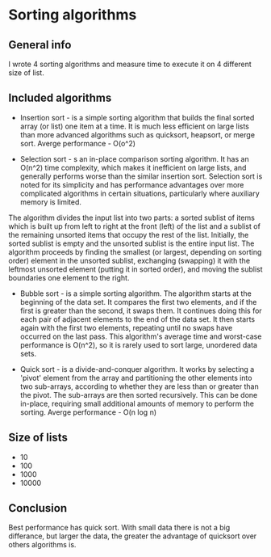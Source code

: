 # Sorting algorithms 
## General info
I wrote 4 sorting algorithms and measure time to execute it on 4 different size of list.
## Included algorithms
* Insertion sort - is a simple sorting algorithm that builds the final sorted array (or list) one item at a time. It is much less efficient on large lists than more advanced algorithms such as quicksort, heapsort, or merge sort. Averge performance - O(o^2)

* Selection sort - s an in-place comparison sorting algorithm. It has an O(n^2) time complexity, which makes it inefficient on large lists, and generally performs worse than the similar insertion sort. Selection sort is noted for its simplicity and has performance advantages over more complicated algorithms in certain situations, particularly where auxiliary memory is limited.

The algorithm divides the input list into two parts: a sorted sublist of items which is built up from left to right at the front (left) of the list and a sublist of the remaining unsorted items that occupy the rest of the list. Initially, the sorted sublist is empty and the unsorted sublist is the entire input list. The algorithm proceeds by finding the smallest (or largest, depending on sorting order) element in the unsorted sublist, exchanging (swapping) it with the leftmost unsorted element (putting it in sorted order), and moving the sublist boundaries one element to the right.


* Bubble sort - is a simple sorting algorithm. The algorithm starts at the beginning of the data set. It compares the first two elements, and if the first is greater than the second, it swaps them. It continues doing this for each pair of adjacent elements to the end of the data set. It then starts again with the first two elements, repeating until no swaps have occurred on the last pass. This algorithm's average time and worst-case performance is O(n^2), so it is rarely used to sort large, unordered data sets.

* Quick sort - is a divide-and-conquer algorithm. It works by selecting a 'pivot' element from the array and partitioning the other elements into two sub-arrays, according to whether they are less than or greater than the pivot. The sub-arrays are then sorted recursively. This can be done in-place, requiring small additional amounts of memory to perform the sorting. Averge performance - O(n log n)
## Size of lists
* 10
* 100
* 1000
* 10000
## Conclusion 
Best performance has quick sort. With small data there is not a big differance, but larger the data, the greater the advantage of quicksort over others algorithms is. 